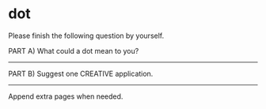 # dot
Please finish the following question by yourself.

PART A) What could a dot mean to you?
__________________________________
PART B) Suggest one CREATIVE application.
__________________________________

Append extra pages when needed.
